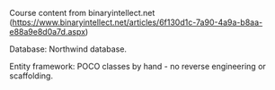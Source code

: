 ﻿Course content from binaryintellect.net (https://www.binaryintellect.net/articles/6f130d1c-7a90-4a9a-b8aa-e88a9e8d0a7d.aspx)

Database: Northwind database. 

Entity framework: POCO classes by hand - no reverse engineering or scaffolding.
